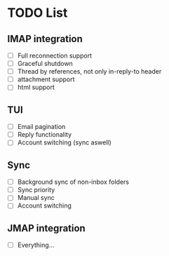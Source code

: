 # TODO List

## IMAP integration

- [ ] Full reconnection support
- [ ] Graceful shutdown
- [ ] Thread by references, not only in-reply-to header
- [ ] attachment support
- [ ] html support

## TUI

- [ ] Email pagination
- [ ] Reply functionality
- [ ] Account switching (sync aswell)

## Sync

- [ ] Background sync of non-inbox folders
- [ ] Sync priority
- [ ] Manual sync
- [ ] Account switching

## JMAP integration

- [ ] Everything...